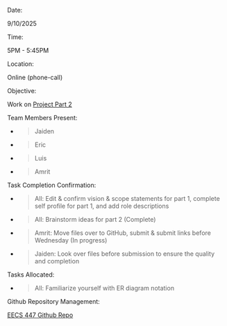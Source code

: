 Date:

9/10/2025

Time:

5PM - 5:45PM

Location:

Online (phone-call)

Objective:

Work on [<span class="underline">Project Part
2</span>](https://docs.google.com/document/d/1JYjCXJB6CTsx-6Pil5yvykJqO2STo-t2s-hQYQzFp1U/edit?usp=sharing)

Team Members Present:

  - > Jaiden

  - > Eric

  - > Luis

  - > Amrit

Task Completion Confirmation:

  - > All: Edit & confirm vision & scope statements for part 1, complete
    > self profile for part 1, and add role descriptions

  - > All: Brainstorm ideas for part 2 (Complete)

  - > Amrit: Move files over to GitHub, submit & submit links before
    > Wednesday (In progress)

  - > Jaiden: Look over files before submission to ensure the quality
    > and completion

Tasks Allocated:

  - > All: Familiarize yourself with ER diagram notation

Github Repository Management:

[<span class="underline">EECS 447 Github
Repo</span>](https://github.com/JaidenTGreen/EECS-447-Project)
